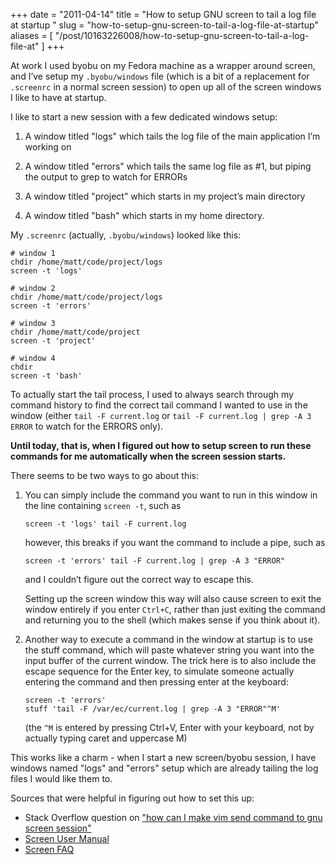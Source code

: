 +++
date = "2011-04-14"
title = "How to setup GNU screen to tail a log file at startup "
slug = "how-to-setup-gnu-screen-to-tail-a-log-file-at-startup"
aliases = [
    "/post/10163226008/how-to-setup-gnu-screen-to-tail-a-log-file-at"
]
+++

At work I used byobu on my Fedora machine as a wrapper around screen, and I’ve
setup my `.byobu/windows` file (which is a bit of a replacement for `.screenrc`
in a normal screen session) to open up all of the screen windows I like to have
at startup. 

I like to start a new session with a few dedicated windows setup:

1. A window titled "logs" which tails the log file of the main application I’m
   working on

2. A window titled "errors" which tails the same log file as #1, but piping the
   output to grep to watch for ERRORs

3. A window titled "project" which starts in my project’s main directory

4. A window titled "bash" which starts in my home directory.

My `.screenrc` (actually, `.byobu/windows`) looked like this:

```
# window 1
chdir /home/matt/code/project/logs
screen -t 'logs'

# window 2
chdir /home/matt/code/project/logs
screen -t 'errors'

# window 3
chdir /home/matt/code/project
screen -t 'project'

# window 4
chdir
screen -t 'bash'
```

To actually start the tail process, I used to always search through my command
history to find the correct tail command I wanted to use in the window (either
`tail -F current.log` or `tail -F current.log | grep -A 3 ERROR` to watch for
the ERRORS only).

**Until today, that is, when I figured out how to setup screen to run these
commands for me automatically when the screen session starts.**

There seems to be two ways to go about this:

1. You can simply include the command you want to run in this window in the
   line containing `screen -t`, such as

    ```
    screen -t 'logs' tail -F current.log
    ```
 
    however, this breaks if you want the command to include a pipe, such as 
 
    ```
    screen -t 'errors' tail -F current.log | grep -A 3 "ERROR"
    ```
     
    and I couldn’t figure out the correct way to escape this.

    Setting up the screen window this way will also cause screen to exit the
    window entirely if you enter `Ctrl+C`, rather than just exiting the command
    and returning you to the shell (which makes sense if you think about it).

2.  Another way to execute a command in the window at startup is to use the
    stuff command, which will paste whatever string you want into the input
    buffer of the current window. The trick here is to also include the escape
    sequence for the Enter key, to simulate someone actually entering the
    command and then pressing enter at the keyboard:

    ```
    screen -t 'errors'
    stuff 'tail -F /var/ec/current.log | grep -A 3 "ERROR"^M'
    ```

    (the `^M` is entered by pressing Ctrl+V, Enter with your keyboard, not by
    actually typing caret and uppercase M)

This works like a charm - when I start a new screen/byobu session, I have
windows named "logs" and "errors" setup which are already tailing the log files
I would like them to. 

Sources that were helpful in figuring out how to set this up:

* Stack Overflow question on ["how can I make vim send command to gnu screen session"][1]
* [Screen User Manual][2]
* [Screen FAQ][3]

[1]: http://stackoverflow.com/questions/1512915/how-can-i-make-vim-send-command-to-gnu-screen-session
[2]: http://www.gnu.org/software/screen/manual/screen.html
[3]: http://aperiodic.net/screen/faq#how_to_send_a_command_to_a_window_in_a_running_screen_session_from_the_commandline
